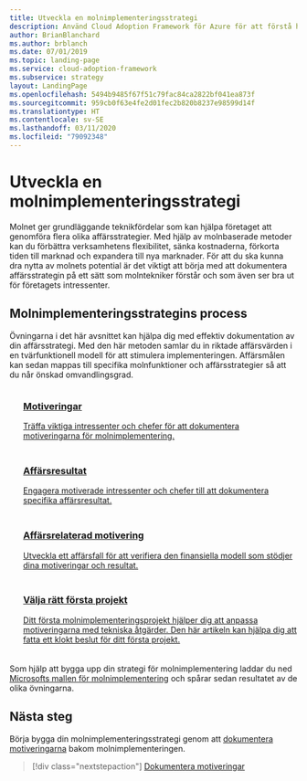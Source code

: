 ```yaml
---
title: Utveckla en molnimplementeringsstrategi
description: Använd Cloud Adoption Framework för Azure för att förstå hur molnet kan hjälpa dig att förbättra din affärsstrategi.
author: BrianBlanchard
ms.author: brblanch
ms.date: 07/01/2019
ms.topic: landing-page
ms.service: cloud-adoption-framework
ms.subservice: strategy
layout: LandingPage
ms.openlocfilehash: 5494b9485f67f51c79fac84ca2822bf041ea873f
ms.sourcegitcommit: 959cb0f63e4fe2d01fec2b820b8237e98599d14f
ms.translationtype: HT
ms.contentlocale: sv-SE
ms.lasthandoff: 03/11/2020
ms.locfileid: "79092348"
---
```

<!-- markdownlint-disable MD026 -->

# <a name="develop-a-cloud-adoption-strategy"></a>Utveckla en molnimplementeringsstrategi

Molnet ger grundläggande teknikfördelar som kan hjälpa företaget att genomföra flera olika affärsstrategier. Med hjälp av molnbaserade metoder kan du förbättra verksamhetens flexibilitet, sänka kostnaderna, förkorta tiden till marknad och expandera till nya marknader. För att du ska kunna dra nytta av molnets potential är det viktigt att börja med att dokumentera affärsstrategin på ett sätt som molntekniker förstår och som även ser bra ut för företagets intressenter.

## <a name="cloud-adoption-strategy-process"></a>Molnimplementeringsstrategins process

Övningarna i det här avsnittet kan hjälpa dig med effektiv dokumentation av din affärsstrategi. Med den här metoden samlar du in riktade affärsvärden i en tvärfunktionell modell för att stimulera implementeringen. Affärsmålen kan sedan mappas till specifika molnfunktioner och affärsstrategier så att du når önskad omvandlingsgrad.

<!--markdownlint-disable MD033 -->

<ul class="panelContent cardsF">
    <li style="display: flex; flex-direction: column;">
        <a href="./motivations.md">
            <div class="cardSize">
                <div class="cardPadding" style="padding-bottom:10px;">
                    <div class="card" style="padding-bottom:10px;">
                        <div class="cardImageOuter">
                            <div class="cardImage">
                                <img alt="" src="../_images/icons/1.png" data-linktype="external">
                            </div>
                        </div>
                        <div class="cardText" style="padding-left:0px;">
                            <h3>Motiveringar</h3>
Träffa viktiga intressenter och chefer för att dokumentera motiveringarna för molnimplementering.
                        </div>
                    </div>
                </div>
            </div>
        </a>
    </li>
    <li style="display: flex; flex-direction: column;">
        <a href="./business-outcomes/index.md">
            <div class="cardSize">
                <div class="cardPadding" style="padding-bottom:10px;">
                    <div class="card" style="padding-bottom:10px;">
                        <div class="cardImageOuter">
                            <div class="cardImage">
                                <img alt="" src="../_images/icons/2.png" data-linktype="external">
                            </div>
                        </div>
                        <div class="cardText" style="padding-left:0px;">
                            <h3>Affärsresultat</h3>
Engagera motiverade intressenter och chefer till att dokumentera specifika affärsresultat.
                        </div>
                    </div>
                </div>
            </div>
        </a>
    </li>
    <li style="display: flex; flex-direction: column;">
        <a href="./cloud-migration-business-case.md">
            <div class="cardSize">
                <div class="cardPadding" style="padding-bottom:10px;">
                    <div class="card" style="padding-bottom:10px;">
                        <div class="cardImageOuter">
                            <div class="cardImage">
                                <img alt="" src="../_images/icons/3.png" data-linktype="external">
                            </div>
                        </div>
                        <div class="cardText" style="padding-left:0px;">
                            <h3>Affärsrelaterad motivering</h3>
Utveckla ett affärsfall för att verifiera den finansiella modell som stödjer dina motiveringar och resultat.
                        </div>
                    </div>
                </div>
            </div>
        </a>
    </li>
    <li style="display: flex; flex-direction: column;">
        <a href="./first-adoption-project.md">
            <div class="cardSize">
                <div class="cardPadding" style="padding-bottom:10px;">
                    <div class="card" style="padding-bottom:10px;">
                        <div class="cardImageOuter">
                            <div class="cardImage">
                                <img alt="" src="../_images/icons/4.png" data-linktype="external">
                            </div>
                        </div>
                        <div class="cardText" style="padding-left:0px;">
                            <h3>Välja rätt första projekt</h3>
Ditt första molnimplementeringsprojekt hjälper dig att anpassa motiveringarna med tekniska åtgärder. Den här artikeln kan hjälpa dig att fatta ett klokt beslut för ditt första projekt.
                        </div>
                    </div>
                </div>
            </div>
        </a>
    </li>
</ul>

Som hjälp att bygga upp din strategi för molnimplementering laddar du ned [Microsofts mallen för molnimplementering](https://archcenter.blob.core.windows.net/cdn/fusion/readiness/Microsoft-Cloud-Adoption-Framework-Strategy-and-Plan-Template.docx) och spårar sedan resultatet av de olika övningarna.

## <a name="next-steps"></a>Nästa steg

Börja bygga din molnimplementeringsstrategi genom att [dokumentera motiveringarna](./motivations.md) bakom molnimplementeringen.

> [!div class="nextstepaction"]
> [Dokumentera motiveringar](./motivations.md)
